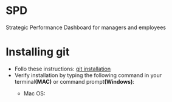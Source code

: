 # SPD
Strategic Performance Dashboard for managers and employees

<h1>Installing git</h1>

<ul>
  <li>Follo these instructions: <a href = "https://git-scm.com/book/en/v2/Getting-Started-Installing-Git">git installation</a></li>
  <li>Verify installation by typing the following command in your terminal<strong>(MAC)</strong> or command prompt<strong>(Windows)</strong>:</li>
  <ul>
    <li>Mac OS: </li>
    
   </ul>
  
 </ul>

